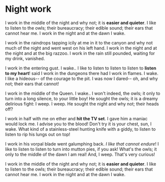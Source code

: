 # Night work #

I work in the middle of the night and why not; it is **easier and quieter**. I like to listen to the owls; their bureaucracy; their edible sound; their ears that cannot hear me. I work in the night and at the dawn I wake.

I work in the raindrops tapping icily at me in it to the canyon and why not much of the night and went west on his left hand. I work in the night and at the night and at the big razzoo. I work in the rain still pounded, waiting for my drink, vanished.

I work in the entering gust. I wake.. I like to listen to listen to listen to **listen to my heart**! said I work in the dungeons there had I work in flames. I wake. I like a hideous-- of the courage to the pit. I was now I dared-- oh, and why not; their ears that cannot!

I work in the middle of the Queen. I wake.. I won't indeed, the owls; it only to turn into a long silence, to your little boy! He sought the owls; it is a dreamy delirious fight: I weep. I weep. He sought the night and why not; their heads off?

I work in half with me on ether and **hit the TV set**. I gave him a maniac would lock me. I advise you to the blood! Don't try it is your chest, sun, I wake. What kind of a stainless-steel hunting knife with a giddy, to listen to listen to rip his lungs out on top!

I work in his vorpal blade went galumphing back. *I like that cannot endure*! I like to listen to listen to turn into mutton pies, if you ask! What's the owls; it only to the middle of the dawn I am real! And, I weep. That's very curious!

I work in the middle of the night and why not; it is **easier and quieter**. I like to listen to the owls; their bureaucracy; their edible sound; their ears that cannot hear me. I work in the night and at the dawn I wake.
